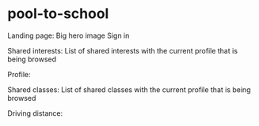# pool-to-school

Landing page:
Big hero image
Sign in

Shared interests:
List of shared interests with the current profile that is being browsed

Profile:

Shared classes:
List of shared classes with the current profile that is being browsed

Driving distance:
